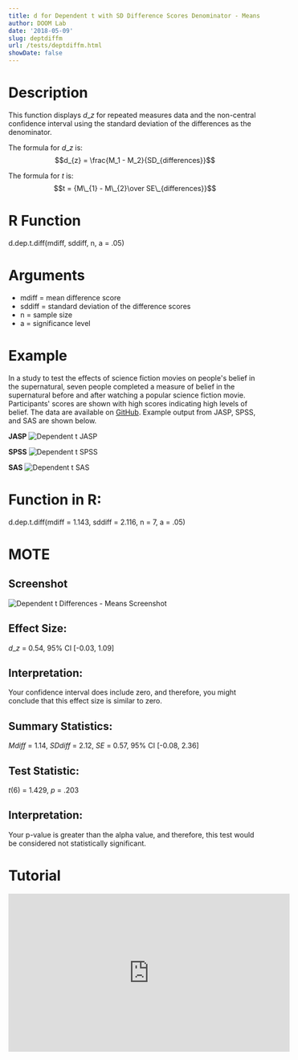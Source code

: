 ```yaml
---
title: d for Dependent t with SD Difference Scores Denominator - Means
author: DOOM Lab
date: '2018-05-09'
slug: deptdiffm
url: /tests/deptdiffm.html
showDate: false
---
```


<script src="//yihui.name/js/math-code.js"></script>
<script type = "text/x-mathjax-config">
MathJax.Hub.Config({
tex2jax: {
inlineMath: [['$', '$']],
}
})
</script>
<script async
src="//cdn.bootcss.com/mathjax/2.7.1/MathJax.js?config=TeX-MML-AM_CHTML">
</script>

# Description   

This function displays $d\_{z}$ for repeated measures data and the non-central confidence interval using the standard deviation of the differences as the denominator.

The formula for $d\_{z}$ is: $$d_{z} = \frac{M_1 - M_2}{SD_{differences}}$$
 
The formula for *t* is: $$t = {M\_{1} - M\_{2}\over SE\_{differences}}$$

# R Function

d.dep.t.diff(mdiff, sddiff, n, a = .05)

# Arguments 

+ mdiff	= mean difference score
+ sddiff = standard deviation of the difference scores
+ n	= sample size
+ a	= significance level

# Example  

In a study to test the effects of science fiction movies on people's belief in the supernatural, seven people completed a measure of belief in the supernatural before and after watching a popular science fiction movie. Participants' scores are shown with high scores indicating high levels of belief. The data are available on [GitHub](https://github.com/doomlab/shiny-server/tree/master/MOTE/examples). Example output from JASP, SPSS, and SAS are shown below.

**JASP**
![Dependent t JASP](https://raw.githubusercontent.com/doomlab/shiny-server/master/MOTE/examples/dependent%20t%20JASP.png)

**SPSS**
![Dependent t SPSS](https://raw.githubusercontent.com/doomlab/shiny-server/master/MOTE/examples/dependent%20t%20SPSS.png)

**SAS**
![Dependent t SAS](https://raw.githubusercontent.com/doomlab/shiny-server/master/MOTE/examples/dependent%20t%20SAS.PNG)

# Function in R: 

d.dep.t.diff(mdiff = 1.143, sddiff = 2.116, n = 7, a = .05)

# MOTE

## Screenshot

![Dependent t Differences - Means Screenshot](../images/depttdiffmeans.jpg)

## Effect Size:

$d\_{z}$ = 0.54, 95% CI [-0.03, 1.09]

## Interpretation: 

Your confidence interval does include zero, and therefore, you might conclude that this effect size is similar to zero.

## Summary Statistics: 

*Mdiff* = 1.14, *SDdiff* = 2.12, *SE* = 0.57, 95% CI [-0.08, 2.36]

## Test Statistic: 

*t*(6) = 1.429, *p* = .203

## Interpretation: 

Your p-value is greater than the alpha value, and therefore, this test would be considered not statistically significant.

# Tutorial

<iframe width="560" height="315" src="https://www.youtube.com/embed/eq9X4ynxq2A" frameborder="0" allow="autoplay; encrypted-media" allowfullscreen></iframe>
